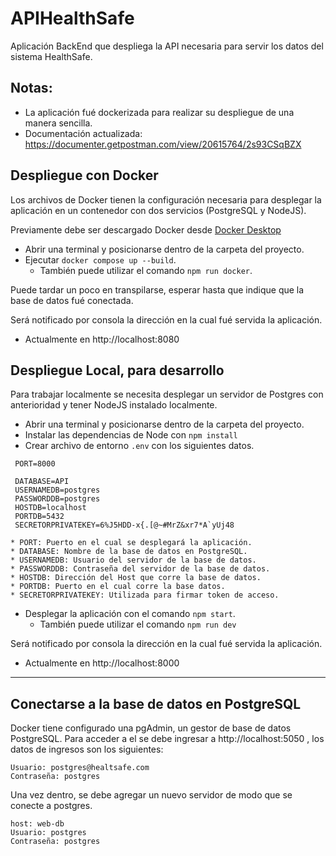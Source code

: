 # APIHealthSafe

Aplicación BackEnd que despliega la API necesaria para servir los datos del sistema HealthSafe.

## Notas:

* La aplicación fué dockerizada para realizar su despliegue de una manera sencilla.
* Documentación actualizada: https://documenter.getpostman.com/view/20615764/2s93CSqBZX

## Despliegue con Docker

Los archivos de Docker tienen la configuración necesaria para desplegar la aplicación en un contenedor con dos servicios (PostgreSQL y NodeJS).

Previamente debe ser descargado Docker desde [Docker Desktop]( https://www.docker.com/get-started )

* Abrir una terminal y posicionarse dentro de la carpeta del proyecto.
* Ejecutar ```docker compose up --build```. 
  * También puede utilizar el comando ```npm run docker```.

Puede tardar un poco en transpilarse, esperar hasta que indique que la base de datos fué conectada.

Será notificado por consola la dirección en la cual fué servida la aplicación.
* Actualmente en http://localhost:8080

## Despliegue Local, para desarrollo

Para trabajar localmente se necesita desplegar un servidor de Postgres con anterioridad y tener NodeJS instalado localmente.
 * Abrir una terminal y posicionarse dentro de la carpeta del proyecto.
 * Instalar las dependencias de Node con ```npm install```
 * Crear archivo de entorno ```.env``` con los siguientes datos.
  ~~~
   PORT=8000 
      
   DATABASE=API
   USERNAMEDB=postgres
   PASSWORDDB=postgres
   HOSTDB=localhost
   PORTDB=5432
   SECRETORPRIVATEKEY=6%J5HDD-x{.[@~#MrZ&xr7*A`yUj48
   ~~~
   
    * PORT: Puerto en el cual se desplegará la aplicación.
    * DATABASE: Nombre de la base de datos en PostgreSQL.
    * USERNAMEDB: Usuario del servidor de la base de datos.
    * PASSWORDDB: Contraseña del servidor de la base de datos.
    * HOSTDB: Dirección del Host que corre la base de datos.
    * PORTDB: Puerto en el cual corre la base datos.
    * SECRETORPRIVATEKEY: Utilizada para firmar token de acceso.
       
  * Desplegar la aplicación con el comando ```npm start```.
    * También puede utilizar el comando ```npm run dev```

Será notificado por consola la dirección en la cual fué servida la aplicación.

  * Actualmente en http://localhost:8000

---
## Conectarse a la base de datos en PostgreSQL

Docker tiene configurado una pgAdmin, un gestor de base de datos PostgreSQL.
Para acceder a el se debe ingresar a http://localhost:5050 , los datos de ingresos son los siguientes:

  ~~~
  Usuario: postgres@healtsafe.com
  Contraseña: postgres
  ~~~

Una vez dentro, se debe agregar un nuevo servidor de modo que se conecte a postgres.

  ~~~
  host: web-db
  Usuario: postgres
  Contraseña: postgres
  ~~~
